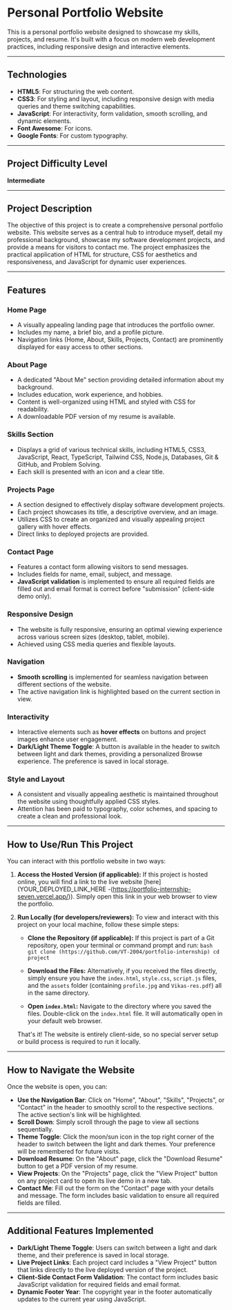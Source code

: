 # Personal Portfolio Website

This is a personal portfolio website designed to showcase my skills, projects, and resume. It's built with a focus on modern web development practices, including responsive design and interactive elements.

---

## Technologies

* **HTML5**: For structuring the web content.
* **CSS3**: For styling and layout, including responsive design with media queries and theme switching capabilities.
* **JavaScript**: For interactivity, form validation, smooth scrolling, and dynamic elements.
* **Font Awesome**: For icons.
* **Google Fonts**: For custom typography.

---

## Project Difficulty Level

**Intermediate**

---

## Project Description

The objective of this project is to create a comprehensive personal portfolio website. This website serves as a central hub to introduce myself, detail my professional background, showcase my software development projects, and provide a means for visitors to contact me. The project emphasizes the practical application of HTML for structure, CSS for aesthetics and responsiveness, and JavaScript for dynamic user experiences.

---

## Features

### Home Page
* A visually appealing landing page that introduces the portfolio owner.
* Includes my name, a brief bio, and a profile picture.
* Navigation links (Home, About, Skills, Projects, Contact) are prominently displayed for easy access to other sections.

### About Page
* A dedicated "About Me" section providing detailed information about my background.
* Includes education, work experience, and hobbies.
* Content is well-organized using HTML and styled with CSS for readability.
* A downloadable PDF version of my resume is available.

### Skills Section
* Displays a grid of various technical skills, including HTML5, CSS3, JavaScript, React, TypeScript, Tailwind CSS, Node.js, Databases, Git & GitHub, and Problem Solving.
* Each skill is presented with an icon and a clear title.

### Projects Page
* A section designed to effectively display software development projects.
* Each project showcases its title, a descriptive overview, and an image.
* Utilizes CSS to create an organized and visually appealing project gallery with hover effects.
* Direct links to deployed projects are provided.

### Contact Page
* Features a contact form allowing visitors to send messages.
* Includes fields for name, email, subject, and message.
* **JavaScript validation** is implemented to ensure all required fields are filled out and email format is correct before "submission" (client-side demo only).

### Responsive Design
* The website is fully responsive, ensuring an optimal viewing experience across various screen sizes (desktop, tablet, mobile).
* Achieved using CSS media queries and flexible layouts.

### Navigation
* **Smooth scrolling** is implemented for seamless navigation between different sections of the website.
* The active navigation link is highlighted based on the current section in view.

### Interactivity
* Interactive elements such as **hover effects** on buttons and project images enhance user engagement.
* **Dark/Light Theme Toggle**: A button is available in the header to switch between light and dark themes, providing a personalized Browse experience. The preference is saved in local storage.

### Style and Layout
* A consistent and visually appealing aesthetic is maintained throughout the website using thoughtfully applied CSS styles.
* Attention has been paid to typography, color schemes, and spacing to create a clean and professional look.

---

## How to Use/Run This Project

You can interact with this portfolio website in two ways:

1.  **Access the Hosted Version (if applicable):**
    If this project is hosted online, you will find a link to the live website [here](YOUR_DEPLOYED_LINK_HERE -(https://portfolio-internship-seven.vercel.app/)). Simply open this link in your web browser to view the portfolio.

2.  **Run Locally (for developers/reviewers):**
    To view and interact with this project on your local machine, follow these simple steps:

    * **Clone the Repository (if applicable):**
        If this project is part of a Git repository, open your terminal or command prompt and run:
        ``bash
        git clone (https://github.com/VT-2004/portfolio-internship)
        cd project
        ``

    * **Download the Files:**
        Alternatively, if you received the files directly, simply ensure you have the `index.html`, `style.css`, `script.js` files, and the `assets` folder (containing `profile.jpg` and `Vikas-res.pdf`) all in the same directory.

    * **Open `index.html`:**
        Navigate to the directory where you saved the files.
        Double-click on the `index.html` file. It will automatically open in your default web browser.

    That's it! The website is entirely client-side, so no special server setup or build process is required to run it locally.

---

## How to Navigate the Website

Once the website is open, you can:

* **Use the Navigation Bar**: Click on "Home", "About", "Skills", "Projects", or "Contact" in the header to smoothly scroll to the respective sections. The active section's link will be highlighted.
* **Scroll Down**: Simply scroll through the page to view all sections sequentially.
* **Theme Toggle**: Click the moon/sun icon in the top right corner of the header to switch between the light and dark themes. Your preference will be remembered for future visits.
* **Download Resume**: On the "About" page, click the "Download Resume" button to get a PDF version of my resume.
* **View Projects**: On the "Projects" page, click the "View Project" button on any project card to open its live demo in a new tab.
* **Contact Me**: Fill out the form on the "Contact" page with your details and message. The form includes basic validation to ensure all required fields are filled.

---

## Additional Features Implemented

* **Dark/Light Theme Toggle**: Users can switch between a light and dark theme, and their preference is saved in local storage.
* **Live Project Links**: Each project card includes a "View Project" button that links directly to the live deployed version of the project.
* **Client-Side Contact Form Validation**: The contact form includes basic JavaScript validation for required fields and email format.
* **Dynamic Footer Year**: The copyright year in the footer automatically updates to the current year using JavaScript.
